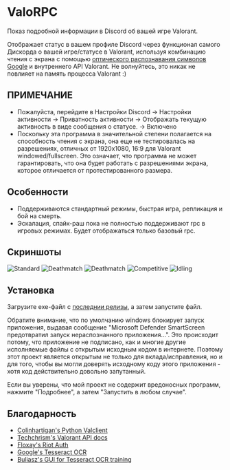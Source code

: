 
# ValoRPC

Показ подробной информации в Discord об вашей игре Valorant.

Отображает статус в вашем профиле Discord через функционал самого Дискорда о вашей игре/статусе в Valorant, используя комбинацию чтения с экрана с помощью [оптического распознавания символов Google](https://github.com/tesseract-ocr/tesseract) и внутреннего API Valorant. Не волнуйтесь, это никак не повлияет на память процесса Valorant :)

## ПРИМЕЧАНИЕ

- Пожалуйста, перейдите в Настройки Discord -> Настройки активности -> Приватность активности -> Отображать текущую активность в виде сообщения о статусе. -> Включено
- Поскольку эта программа в значительной степени полагается на способность чтения с экрана, она еще не тестировалась на разрешениях, отличных от 1920x1080, 16:9 для Valorant windowed/fullscreen. Это означает, что программа не может гарантировать, что она будет работать с разрешениями экрана, которое отличается от протестированного размера.

## Особенности

- Поддерживаются стандартный режимы, быстрая игра, репликация и бой на смерть.
- Эскалация, спайк-раш  пока не полностью поддерживают rpc в игровых режимах. Будет отображаться только базовый rpc.

## Скриншоты

![Standard](https://i.imgur.com/xvllLWJ.png)
![Deathmatch](https://i.imgur.com/nOzcMHF.png)
![Deathmatch](https://i.imgur.com/3i1XQqh.png)
![Competitive](https://i.imgur.com/v6CKH5Z.png)
![Idling](https://i.imgur.com/TNmCBfK.png)

## Установка

Загрузите exe-файл с [последнии релизы](https://github.com/DraimCiDo/ValoRPC/releases/latest), а затем запустите файл.

Обратите внимание, что по умолчанию windows блокирует запуск приложения, выдавая сообщение "Microsoft Defender SmartScreen предотвратил запуск нераспознанного приложения...". Это происходит потому, что приложение не подписано, как и многие другие исполняемые файлы с открытым исходным кодом в интернете. Поэтому этот проект является открытым не только для вклада/исправления, но и для того, чтобы вы могли доверять исходному коду этого приложения - хотя код действительно довольно запутанный.

Если вы уверены, что мой проект не содержит вредоносных программ, нажмите "Подробнее", а затем "Запустить в любом случае".

## Благодарность

 - [Colinhartigan's Python Valclient](https://github.com/colinhartigan/valclient.py)
 - [Techchrism's Valorant API docs](https://github.com/techchrism/valorant-api-docs)
 - [Floxay's Riot Auth](https://github.com/floxay/python-riot-auth)
 - [Google's Tesseract OCR](https://github.com/tesseract-ocr/tesseract)
 - [Buliasz's GUI for Tesseract OCR training](https://github.com/buliasz/tesstrain-windows-gui)
